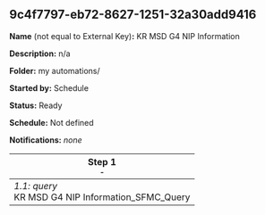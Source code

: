 ## 9c4f7797-eb72-8627-1251-32a30add9416

**Name** (not equal to External Key)**:** KR MSD G4 NIP Information

**Description:** n/a

**Folder:** my automations/

**Started by:** Schedule

**Status:** Ready

**Schedule:** Not defined

**Notifications:** _none_


| Step 1<br>_<small>-</small>_ |
| --- |
| _1.1: query_<br>KR MSD G4 NIP Information_SFMC_Query |
